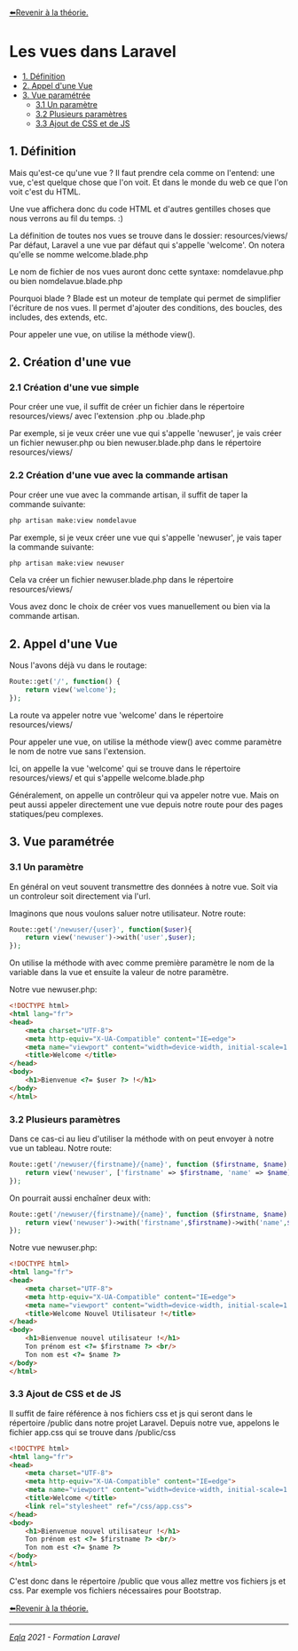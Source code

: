 [:arrow_left:Revenir à la théorie.](../Theo/README.md)
<h1>Les vues dans Laravel</h1>

- [1. Définition](#1-définition)
- [2. Appel d'une Vue](#2-appel-dune-vue)
- [3. Vue paramétrée](#3-vue-paramétrée)
  - [3.1 Un paramètre](#31-un-paramètre)
  - [3.2 Plusieurs paramètres](#32-plusieurs-paramètres)
  - [3.3 Ajout de CSS et de JS](#33-ajout-de-css-et-de-js)

## 1. Définition
Mais qu'est-ce qu'une vue ?
Il faut prendre cela comme on l'entend: une vue, c'est quelque chose que l'on voit. Et dans le monde du web ce que l'on voit c'est du HTML.

Une vue affichera donc du code HTML et d'autres gentilles choses que nous verrons au fil du temps. :) 

La définition de toutes nos vues se trouve dans le dossier: resources/views/
Par défaut, Laravel a une vue par défaut qui s'appelle 'welcome'.
On notera qu'elle se nomme welcome.blade.php

Le nom de fichier de nos vues auront donc cette syntaxe: nomdelavue.php ou bien nomdelavue.blade.php 

Pourquoi blade ? Blade est un moteur de template qui permet de simplifier l'écriture de nos vues. Il permet d'ajouter des conditions, des boucles, des includes, des extends, etc.

Pour appeler une vue, on utilise la méthode view().

## 2. Création d'une vue
### 2.1 Création d'une vue simple
Pour créer une vue, il suffit de créer un fichier dans le répertoire resources/views/ avec l'extension .php ou .blade.php

Par exemple, si je veux créer une vue qui s'appelle 'newuser', je vais créer un fichier newuser.php ou bien newuser.blade.php dans le répertoire resources/views/

### 2.2 Création d'une vue avec la commande artisan
Pour créer une vue avec la commande artisan, il suffit de taper la commande suivante:
```bash
php artisan make:view nomdelavue
```
Par exemple, si je veux créer une vue qui s'appelle 'newuser', je vais taper la commande suivante:
```bash
php artisan make:view newuser
```
Cela va créer un fichier newuser.blade.php dans le répertoire resources/views/

Vous avez donc le choix de créer vos vues manuellement ou bien via la commande artisan.

## 2. Appel d'une Vue
Nous l'avons déjà vu dans le routage:
```php
Route::get('/', function() {
    return view('welcome');
});
```
La route va appeler notre vue 'welcome' dans le répertoire resources/views/

Pour appeler une vue, on utilise la méthode view() avec comme paramètre le nom de notre vue sans l'extension.

Ici, on appelle la vue 'welcome' qui se trouve dans le répertoire resources/views/ et qui s'appelle welcome.blade.php

Généralement, on appelle un contrôleur qui va appeler notre vue. Mais on peut aussi appeler directement une vue depuis notre route pour des pages statiques/peu complexes.

## 3. Vue paramétrée
### 3.1 Un paramètre
En général on veut souvent transmettre des données à notre vue. Soit via un controleur soit directement via l'url.

Imaginons que nous voulons saluer notre utilisateur.
Notre route:
```php
Route::get('/newuser/{user}', function($user){
    return view('newuser')->with('user',$user);
});
```
On utilise la méthode with avec comme première paramètre le nom de la variable dans la vue et ensuite la valeur de notre paramètre.

Notre vue newuser.php:
```html
<!DOCTYPE html>
<html lang="fr">
<head>
    <meta charset="UTF-8">
    <meta http-equiv="X-UA-Compatible" content="IE=edge">
    <meta name="viewport" content="width=device-width, initial-scale=1.0">
    <title>Welcome </title>
</head>
<body>
    <h1>Bienvenue <?= $user ?> !</h1>
</body>
</html>
```

### 3.2 Plusieurs paramètres
Dans ce cas-ci au lieu d'utiliser la méthode with on peut envoyer à notre vue un tableau.
Notre route:
```php
Route::get('/newuser/{firstname}/{name}', function ($firstname, $name) {
    return view('newuser', ['firstname' => $firstname, 'name' => $name]);
});
```
On pourrait aussi enchaîner deux with:
```php
Route::get('/newuser/{firstname}/{name}', function ($firstname, $name) {
    return view('newuser')->with('firstname',$firstname)->with('name',$name);
});
```

Notre vue newuser.php:
```html
<!DOCTYPE html>
<html lang="fr">
<head>
    <meta charset="UTF-8">
    <meta http-equiv="X-UA-Compatible" content="IE=edge">
    <meta name="viewport" content="width=device-width, initial-scale=1.0">
    <title>Welcome Nouvel Utilisateur !</title>
</head>
<body>
    <h1>Bienvenue nouvel utilisateur !</h1>
    Ton prénom est <?= $firstname ?> <br/>
    Ton nom est <?= $name ?>
</body>
</html>
```

### 3.3 Ajout de CSS et de JS
Il suffit de faire référence à nos fichiers css et js qui seront dans le répertoire /public dans notre projet Laravel.
Depuis notre vue, appelons le fichier app.css qui se trouve dans /public/css
```html
<!DOCTYPE html>
<html lang="fr">
<head>
    <meta charset="UTF-8">
    <meta http-equiv="X-UA-Compatible" content="IE=edge">
    <meta name="viewport" content="width=device-width, initial-scale=1.0">
    <title>Welcome </title>
    <link rel="stylesheet" ref="/css/app.css">
</head>
<body>
    <h1>Bienvenue nouvel utilisateur !</h1>
    Ton prénom est <?= $firstname ?> <br/>
    Ton nom est <?= $name ?>
</body>
</html>
```
C'est donc dans le répertoire /public que vous allez mettre vos fichiers js et css. Par exemple vos fichiers nécessaires pour Bootstrap.

[:arrow_left:Revenir à la théorie.](../Theo/README.md)

---
_[Eqla](http://www.eqla.be) 2021 - Formation Laravel_